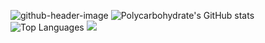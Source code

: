 ![github-header-image](https://github.com/user-attachments/assets/ccc8d4f6-e0f9-48d1-8977-2aaa8d82c94d)
![Polycarbohydrate's GitHub stats](https://github-readme-stats.vercel.app/api?username=polycarbohydrate&show_icons=true&theme=synthwave)
![Top Languages](https://github-readme-stats.vercel.app/api/top-langs/?username=polycarbohydrate&layout=compact&theme=synthwave)
![](https://komarev.com/ghpvc/?username=polycarbohydrate&color=34fa02)
<!---
Polycarbohydrate/Polycarbohydrate is a ✨ special ✨ repository because its `README.md` (this file) appears on your GitHub profile.
You can click the Preview link to take a look at your changes.
--->
